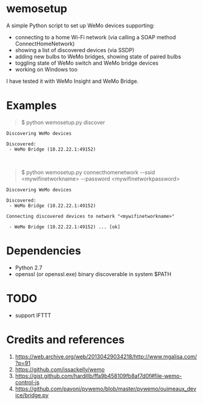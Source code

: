 # wemosetup
A simple Python script to set up WeMo devices supporting:
 - connecting to a home Wi-Fi network (via calling a SOAP method ConnectHomeNetwork)
 - showing a list of discovered devices (via SSDP)
 - adding new bulbs to WeMo bridges, showing state of paired bulbs
 - toggling state of WeMo switch and WeMo bridge devices
 - working on Windows too

I have tested it with WeMo Insight and WeMo Bridge.

# Examples

> $ python wemosetup.py discover

```
Discovering WeMo devices

Discovered:
 - WeMo Bridge (10.22.22.1:49152)
```
<br/>

> $ python wemosetup.py connecthomenetwork --ssid \<mywifinetworkname> --password \<mywifinetworkpassword>

```
Discovering WeMo devices

Discovered:
 - WeMo Bridge (10.22.22.1:49152)

Connecting discovered devices to network "<mywifinetworkname>"

 - WeMo Bridge (10.22.22.1:49152) ... [ok]

```
# Dependencies
- Python 2.7
- openssl (or openssl.exe) binary discoverable in system $PATH

# TODO
- support IFTTT

# Credits and references
1. https://web.archive.org/web/20130429034218/http://www.mgalisa.com/?p=91
2. https://github.com/issackelly/wemo
3. https://gist.github.com/hardillb/ffa9b458109fb8af7d0f#file-wemo-control-js
4. https://github.com/pavoni/pywemo/blob/master/pywemo/ouimeaux_device/bridge.py

